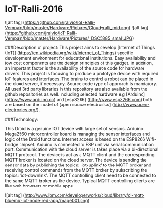 # IoT-Ralli-2016
![alt tag] (https://github.com/jraivio/IoT-Ralli-Vempain/blob/master/Hardware/Pictures/Cloudyralli_mid.png) ![alt tag] (https://github.com/jraivio/IoT-Ralli-Vempain/blob/master/Hardware/Pictures/_DSC5885_small.JPG)

###Description of project:
This project aims to develop [Internet of Things (IoT)] (https://en.wikipedia.org/wiki/Internet_of_Things) specific development environment for educational institutions. Easy availability and low cost components are the design principles of this gadget. In addition, an important factor is the availability of the source code for hardware drivers. This project is focusing to produce a prototype device with required IoT features and interfaces. The brains to control a robot can be placed in the cloud server, if necessary.
Source code type of approach is mandatory. All used 3rd party libraries in this repository are also available from the github repositories as well. Including selected hardware e.g [Arduino] (https://www.arduino.cc) and [esp8266] (http://www.esp8266.com) both are based on the model of [open source electronics] (http://www.open-electronics.org/). 

###Technology:    

This Droid is a genuine IOT device with large set of sensors. Arduino Mega2560 microcontroller board is managing the sensor interfaces and logic of the Droid functions. Internet access is based on the ESP8266 Wifi-bridge chipset. Arduino is connected to ESP unit via serial communication port. Communication with the cloud server is takes place via a bi-directional MQTT protocol. The device is act as a MQTT client and the corresponding MQTT broker is located on the cloud server. The device is sending the sensor data by publishing the topics: 'iot-uplink'  to the MQTT broker and receiving control commands from the MQTT broker by subscribing the topics: 'iot-downlink'. The MQTT controlling client need to be connected to the same MQTT broker as the device. Typical MQTT controlling clients are like web browsers or mobile apps.      

![alt tag] (http://www.ibm.com/developerworks/cloud/library/cl-mqtt-bluemix-iot-node-red-app/image001.png)
